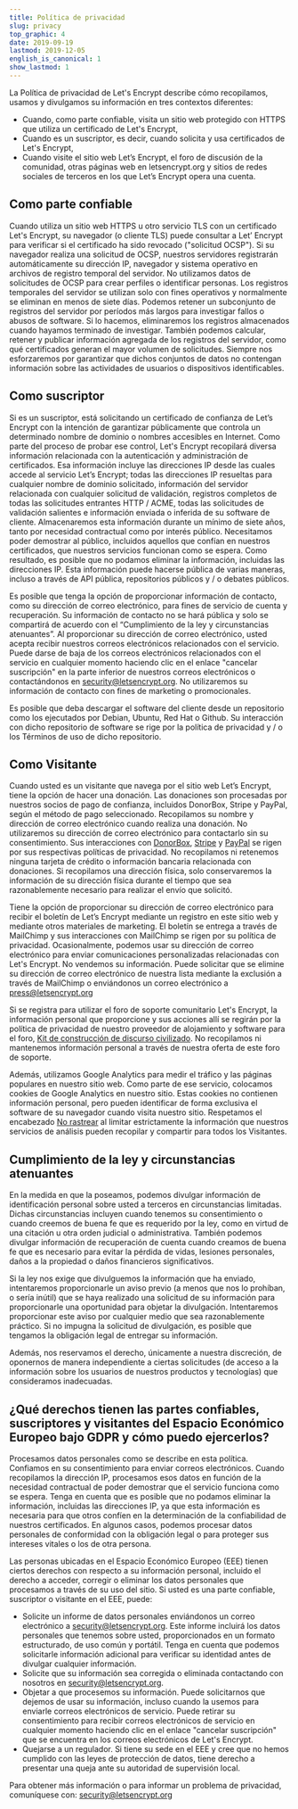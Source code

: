 ```yaml
---
title: Política de privacidad
slug: privacy
top_graphic: 4
date: 2019-09-19
lastmod: 2019-12-05
english_is_canonical: 1
show_lastmod: 1
---
```



La Política de privacidad de Let's Encrypt describe cómo recopilamos, usamos y divulgamos su información en tres contextos diferentes:

* Cuando, como parte confiable, visita un sitio web protegido con HTTPS que utiliza un certificado de Let's Encrypt,
* Cuando es un suscriptor, es decir, cuando solicita y usa certificados de Let's Encrypt,
* Cuando visite el sitio web Let’s Encrypt, el foro de discusión de la comunidad, otras páginas web en letsencrypt.org y sitios de redes sociales de terceros en los que Let’s Encrypt opera una cuenta.

## Como parte confiable

Cuando utiliza un sitio web HTTPS u otro servicio TLS con un certificado Let's Encrypt, su navegador (o cliente TLS) puede consultar a Let’ Encrypt para verificar si el certificado ha sido revocado ("solicitud OCSP"). Si su navegador realiza una solicitud de OCSP, nuestros servidores registrarán automáticamente su dirección IP, navegador y sistema operativo en archivos de registro temporal del servidor. No utilizamos datos de solicitudes de OCSP para crear perfiles o identificar personas. Los registros temporales del servidor se utilizan solo con fines operativos y normalmente se eliminan en menos de siete días. Podemos retener un subconjunto de registros del servidor por períodos más largos para investigar fallos o abusos de software. Si lo hacemos, eliminaremos los registros almacenados cuando hayamos terminado de investigar. También podemos calcular, retener y publicar información agregada de los registros del servidor, como qué certificados generan el mayor volumen de solicitudes. Siempre nos esforzaremos por garantizar que dichos conjuntos de datos no contengan información sobre las actividades de usuarios o dispositivos identificables.

## Como suscriptor

Si es un suscriptor, está solicitando un certificado de confianza de Let’s Encrypt con la intención de garantizar públicamente que controla un determinado nombre de dominio o nombres accesibles en Internet. Como parte del proceso de probar ese control, Let's Encrypt recopilará diversa información relacionada con la autenticación y administración de certificados. Esa información incluye las direcciones IP desde las cuales accede al servicio Let’s Encrypt; todas las direcciones IP resueltas para cualquier nombre de dominio solicitado, información del servidor relacionada con cualquier solicitud de validación, registros completos de todas las solicitudes entrantes HTTP / ACME, todas las solicitudes de validación salientes e información enviada o inferida de su software de cliente. Almacenaremos esta información durante un mínimo de siete años, tanto por necesidad contractual como por interés público. Necesitamos poder demostrar al público, incluidos aquellos que confían en nuestros certificados, que nuestros servicios funcionan como se espera. Como resultado, es posible que no podamos eliminar la información, incluidas las direcciones IP. Esta información puede hacerse pública de varias maneras, incluso a través de API pública, repositorios públicos y / o debates públicos.

Es posible que tenga la opción de proporcionar información de contacto, como su dirección de correo electrónico, para fines de servicio de cuenta y recuperación. Su información de contacto no se hará pública y solo se compartirá de acuerdo con el “Cumplimiento de la ley y circunstancias atenuantes”. Al proporcionar su dirección de correo electrónico, usted acepta recibir nuestros correos electrónicos relacionados con el servicio. Puede darse de baja de los correos electrónicos relacionados con el servicio en cualquier momento haciendo clic en el enlace "cancelar suscripción" en la parte inferior de nuestros correos electrónicos o contactándonos en [security@letsencrypt.org](mailto:security@letsencrypt.org). No utilizaremos su información de contacto con fines de marketing o promocionales.

Es posible que deba descargar el software del cliente desde un repositorio como los ejecutados por Debian, Ubuntu, Red Hat o Github. Su interacción con dicho repositorio de software se rige por la política de privacidad y / o los Términos de uso de dicho repositorio.

## Como Visitante

Cuando usted es un visitante que navega por el sitio web Let’s Encrypt, tiene la opción de hacer una donación. Las donaciones son procesadas por nuestros socios de pago de confianza, incluidos DonorBox, Stripe y PayPal, según el método de pago seleccionado. Recopilamos su nombre y dirección de correo electrónico cuando realiza una donación. No utilizaremos su dirección de correo electrónico para contactarlo sin su consentimiento. Sus interacciones con [DonorBox](https://donorbox.org/privacy), [Stripe](https://stripe.com/privacy/) y [PayPal](https://www.paypal.com/us/webapps/mpp/ua/privacy-full) se rigen por sus respectivas políticas de privacidad. No recopilamos ni retenemos ninguna tarjeta de crédito o información bancaria relacionada con donaciones. Si recopilamos una dirección física, solo conservaremos la información de su dirección física durante el tiempo que sea razonablemente necesario para realizar el envío que solicitó.

Tiene la opción de proporcionar su dirección de correo electrónico para recibir el boletín de Let’s Encrypt mediante un registro en este sitio web y mediante otros materiales de marketing. El boletín se entrega a través de MailChimp y sus interacciones con MailChimp se rigen por su política de privacidad. Ocasionalmente, podemos usar su dirección de correo electrónico para enviar comunicaciones personalizadas relacionadas con Let's Encrypt. No vendemos su información. Puede solicitar que se elimine su dirección de correo electrónico de nuestra lista mediante la exclusión a través de MailChimp o enviándonos un correo electrónico a [press@letsencrypt.org](mailto:press@letsencrypt.org)

Si se registra para utilizar el foro de soporte comunitario Let's Encrypt, la información personal que proporcione y sus acciones allí se regirán por la política de privacidad de nuestro proveedor de alojamiento y software para el foro, [Kit de construcción de discurso civilizado](https://www.discourse.org/privacy). No recopilamos ni mantenemos información personal a través de nuestra oferta de este foro de soporte.

Además, utilizamos Google Analytics para medir el tráfico y las páginas populares en nuestro sitio web. Como parte de ese servicio, colocamos cookies de Google Analytics en nuestro sitio. Estas cookies no contienen información personal, pero pueden identificar de forma exclusiva el software de su navegador cuando visita  nuestro sitio. Respetamos el encabezado [No rastrear](http://donottrack.us/) al limitar estrictamente la información que nuestros servicios de análisis pueden recopilar y compartir para todos los Visitantes.

## Cumplimiento de la ley y circunstancias atenuantes

En la medida en que la poseamos, podemos divulgar información de identificación personal sobre usted a terceros en circunstancias limitadas. Dichas circunstancias incluyen cuando tenemos su consentimiento o cuando creemos de buena fe que es requerido por la ley, como en virtud de una citación u otra orden judicial o administrativa. También podemos divulgar información de recuperación de cuenta cuando creamos de buena fe que es necesario para evitar la pérdida de vidas, lesiones personales, daños a la propiedad o daños financieros significativos.

Si la ley nos exige que divulguemos la información que ha enviado, intentaremos proporcionarle un aviso previo (a menos que nos lo prohíban, o sería inútil) que se haya realizado una solicitud de su información para proporcionarle una oportunidad para objetar la divulgación. Intentaremos proporcionar este aviso por cualquier medio que sea razonablemente práctico. Si no impugna la solicitud de divulgación, es posible que tengamos la obligación legal de entregar su información.

Además, nos reservamos el derecho, únicamente a nuestra discreción, de oponernos de manera independiente a ciertas solicitudes (de acceso a la información sobre los usuarios de nuestros productos y tecnologías) que consideramos inadecuadas.

## ¿Qué derechos tienen las partes confiables, suscriptores y visitantes del Espacio Económico Europeo bajo GDPR y cómo puedo ejercerlos?

Procesamos datos personales como se describe en esta política. Confiamos en su consentimiento para enviar correos electrónicos. Cuando recopilamos la dirección IP, procesamos esos datos en función de la necesidad contractual de poder demostrar que el servicio funciona como se espera. Tenga en cuenta que es posible que no podamos eliminar la información, incluidas las direcciones IP, ya que esta información es necesaria para que otros confíen en la determinación de la confiabilidad de nuestros certificados. En algunos casos, podemos procesar datos personales de conformidad con la obligación legal o para proteger sus intereses vitales o los de otra persona.

Las personas ubicadas en el Espacio Económico Europeo (EEE) tienen ciertos derechos con respecto a su información personal, incluido el derecho a acceder, corregir o eliminar los datos personales que procesamos a través de su uso del sitio. Si usted es una parte confiable, suscriptor o visitante en el EEE, puede:

* Solicite un informe de datos personales enviándonos un correo electrónico a security@letsencrypt.org. Este informe incluirá los datos personales que tenemos sobre usted, proporcionados en un formato estructurado, de uso común y portátil. Tenga en cuenta que podemos solicitarle información adicional para verificar su identidad antes de divulgar cualquier información.
* Solicite que su información sea corregida o eliminada contactando con nosotros en security@letsencrypt.org.
* Objetar a que procesemos su información. Puede solicitarnos que dejemos de usar su información, incluso cuando la usemos para enviarle correos electrónicos de servicio. Puede retirar su consentimiento para recibir correos electrónicos de servicio en cualquier momento haciendo clic en el enlace "cancelar suscripción" que se encuentra en los correos electrónicos de Let's Encrypt.
* Quejarse a un regulador. Si tiene su sede en el EEE y cree que no hemos cumplido con las leyes de protección de datos, tiene derecho a presentar una queja ante su autoridad de supervisión local.

Para obtener más información o para informar un problema de privacidad, comuníquese con: [security@letsencrypt.org](mailto:security@letsencrypt.org)
